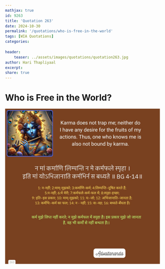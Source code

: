 ```yaml
---
mathjax: true
id: 9263
title: 'Quotation 263'
date: 2024-10-30
permalink: '/quotations/who-is-free-in-the-world'
tags: [WIA Quotations] 
categories: 

header:
    teaser: ../assets/images/quotations/quotation263.jpg
author: Hari Thapliyaal 
excerpt:
share: true 
---
```


# Who is Free in the World?

![Who is Free in the World?](../assets/images/quotations/quotation263.jpg)
